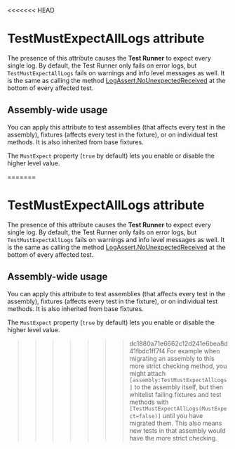 <<<<<<< HEAD
# TestMustExpectAllLogs attribute

The presence of this attribute causes the **Test Runner** to expect every single log. By default, the Test Runner only fails on error logs, but `TestMustExpectAllLogs` fails on warnings and info level messages as well. It is the same as calling the method [LogAssert.NoUnexpectedReceived](./reference-custom-assertion.md#static-methods) at the bottom of every affected test.

## Assembly-wide usage

You can apply this attribute to test assemblies (that affects every test in the assembly), fixtures (affects every test in the fixture), or on individual test methods. It is also inherited from base fixtures.

The `MustExpect` property (`true` by default) lets you enable or disable the higher level value. 

=======
# TestMustExpectAllLogs attribute

The presence of this attribute causes the **Test Runner** to expect every single log. By default, the Test Runner only fails on error logs, but `TestMustExpectAllLogs` fails on warnings and info level messages as well. It is the same as calling the method [LogAssert.NoUnexpectedReceived](./reference-custom-assertion.md#static-methods) at the bottom of every affected test.

## Assembly-wide usage

You can apply this attribute to test assemblies (that affects every test in the assembly), fixtures (affects every test in the fixture), or on individual test methods. It is also inherited from base fixtures.

The `MustExpect` property (`true` by default) lets you enable or disable the higher level value. 

>>>>>>> dc1880a71e6662c12d241e6bea8d41fbdc1ff7f4
For example when migrating an assembly to this more strict checking method, you might attach `[assembly:TestMustExpectAllLogs]` to the assembly itself, but then whitelist failing fixtures and test methods with `[TestMustExpectAllLogs(MustExpect=false)]` until you have migrated them. This also means new tests in that assembly would have the more strict checking.